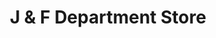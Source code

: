 ---
title: "J & F  Department Store"
url: /dolores/j-and-f-department-store/
shop: department store
---